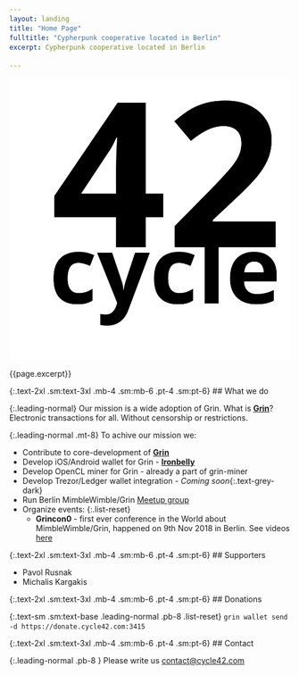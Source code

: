 ```yaml
---
layout: landing
title: "Home Page"
fulltitle: "Cypherpunk cooperative located in Berlin"
excerpt: Cypherpunk cooperative located in Berlin

---
```

<!-- fulltitle: This overrides the default page title, which is "{{page.tite}} | {{site.title}}" -->
<!-- excerpt: If this isn't set, it'll pull your {{site.tagline}} for meta description-->


<section class="container mx-auto">
  <div class="flex flex-col sm:flex-row h-screen justify-center">
    <div class="w-full sm:w-1/2 flex justify-center sm:items-center sm:h-full">
      <img id="hero-logo" class="w-48 h-48 mr-0 block sm:mr-4" src="img/Cycle42.svg" />
    </div>
    <div class="w-5/6 sm:w-1/3 h-48 mx-auto flex mt-8 sm:mt-0 sm:justify-center flex-col text-center sm:text-left sm:pl-4 sm:items-center sm:h-full">
      <p class="text-3xl mt-2 leading-normal">{{page.excerpt}}</p>
    </div>
    <a id="landing-chevron" class="fas fa-chevron-down block absolute pin-b pin-x w-8 text-grey-light text-align text-4xl mx-auto mb-4 no-underline" href="#whatwedo"></a>
  </div>
</section>
<div id="whatwedo" class="-mt-24 mb-24"></div>
<section class="container mx-auto px-3 sm:px-8  md:w-2/3" markdown="1">
{:.text-2xl .sm:text-3xl .mb-4 .sm:mb-6 .pt-4 .sm:pt-6}
## What we do

{:.leading-normal}
Our mission is a wide adoption of Grin.
What is **[Grin](http://grin-tech.org/)**? Electronic transactions for all. Without censorship or restrictions.

{:.leading-normal .mt-8}
To achive our mission we:
* Contribute to core-development of **[Grin](https://github.com/mimblewimble/grin/)**
* Develop iOS/Android wallet for Grin - **[Ironbelly](/ironbelly)**
* Develop OpenCL miner for Grin - already a part of grin-miner
* Develop Trezor/Ledger wallet integration - *Coming soon*{:.text-grey-dark}
* Run Berlin MimbleWimble/Grin [Meetup group](https://www.meetup.com/MimbleWimble-Grin-Berlin/)
* Organize events:
	{:.list-reset}
	* **Grincon0** - first ever conference in the World about MimbleWimble/Grin, happened on 9th Nov 2018 in Berlin. See videos [here](https://grincon.info/)

</section>
<div id="supporters" class="-mt-24 mb-24"></div>
<section class="container mx-auto px-3 sm:px-8 md:w-2/3" markdown="1">
{:.text-2xl .sm:text-3xl .mb-4 .sm:mb-6 .pt-4 .sm:pt-6}
## Supporters

* Pavol Rusnak
* Michalis Kargakis
</section>
<div id="donations" class="-mt-24 mb-24"></div>
<section class="container mx-auto px-3 sm:px-8 md:w-2/3" markdown="1">
{:.text-2xl .sm:text-3xl .mb-4 .sm:mb-6 .pt-4 .sm:pt-6}
## Donations

{:.text-sm .sm:text-base .leading-normal .pb-8 .list-reset}
`grin wallet send -d https://donate.cycle42.com:3415`
</section>
<div id="contact" class="-mt-24 mb-24"></div>
<section class="container mx-auto px-3 sm:px-8 md:w-2/3" markdown="1">
{:.text-2xl .sm:text-3xl .mb-4 .sm:mb-6 .pt-4 .sm:pt-6}
## Contact

{:.leading-normal  .pb-8 }
Please write us [contact@cycle42.com](mailto:contact@cycle42.com)
</section>
